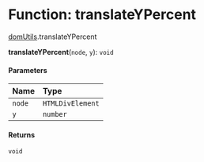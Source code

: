 # Function: translateYPercent

[domUtils](/en/auto-docs/fixed-layout-editor/modules/domUtils.md).translateYPercent

**translateYPercent**(`node`, `y`): `void`

#### Parameters

| Name | Type |
| :------ | :------ |
| `node` | `HTMLDivElement` |
| `y` | `number` |

#### Returns

`void`
